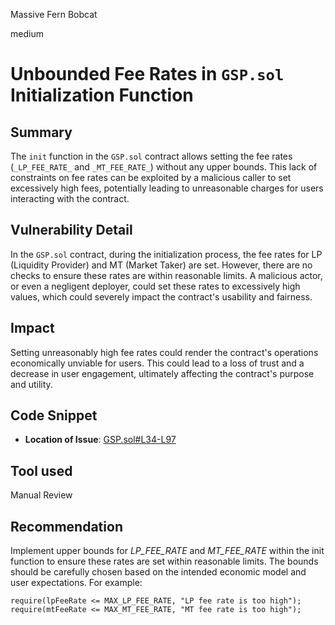 Massive Fern Bobcat

medium

# Unbounded Fee Rates in `GSP.sol` Initialization Function

## Summary
The `init` function in the `GSP.sol` contract allows setting the fee rates (`_LP_FEE_RATE_` and `_MT_FEE_RATE_`) without any upper bounds. This lack of constraints on fee rates can be exploited by a malicious caller to set excessively high fees, potentially leading to unreasonable charges for users interacting with the contract.

## Vulnerability Detail
In the `GSP.sol` contract, during the initialization process, the fee rates for LP (Liquidity Provider) and MT (Market Taker) are set. However, there are no checks to ensure these rates are within reasonable limits. A malicious actor, or even a negligent deployer, could set these rates to excessively high values, which could severely impact the contract's usability and fairness.

## Impact
Setting unreasonably high fee rates could render the contract's operations economically unviable for users. This could lead to a loss of trust and a decrease in user engagement, ultimately affecting the contract's purpose and utility.


## Code Snippet
- **Location of Issue**: [GSP.sol#L34-L97](https://github.com/sherlock-audit/2023-12-dodo-gsp/blob/main/dodo-gassaving-pool/contracts/GasSavingPool/impl/GSP.sol#L34-L97)


## Tool used

Manual Review

## Recommendation
Implement upper bounds for _LP_FEE_RATE_ and _MT_FEE_RATE_ within the init function to ensure these rates are set within reasonable limits.
The bounds should be carefully chosen based on the intended economic model and user expectations. For example:
```solidity
require(lpFeeRate <= MAX_LP_FEE_RATE, "LP fee rate is too high");
require(mtFeeRate <= MAX_MT_FEE_RATE, "MT fee rate is too high");
```
